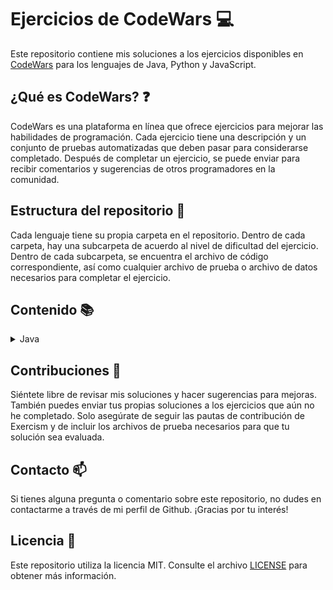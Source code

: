 # Ejercicios de CodeWars :computer:

Este repositorio contiene mis soluciones a los ejercicios disponibles en [CodeWars](https://www.codewars.com) para los lenguajes de Java, Python y JavaScript.

## ¿Qué es CodeWars? :question:

CodeWars es una plataforma en línea que ofrece ejercicios para mejorar las habilidades de programación. Cada ejercicio tiene una descripción y un conjunto de pruebas automatizadas que deben pasar para considerarse completado. Después de completar un ejercicio, se puede enviar para recibir comentarios y sugerencias de otros programadores en la comunidad.

## Estructura del repositorio :file_folder:

Cada lenguaje tiene su propia carpeta en el repositorio. Dentro de cada carpeta, hay una subcarpeta de acuerdo al nivel de dificultad del ejercicio. Dentro de cada subcarpeta, se encuentra el archivo de código correspondiente, así como cualquier archivo de prueba o archivo de datos necesarios para completar el ejercicio.

## Contenido :books:

<details>
  <summary>Java</summary>
  <ul>
    <details>
      <summary>Easy</summary>
      <ol type="1">
        <li><a href="/java/src/main/java/easy/Quadrant.java">Quadrants</a></li>
        <li><a href="/java/src/main/java/easy/QuarterOfTheYear.java">Quarter of the year</a></li>
        <li><a href="/java/src/main/java/easy/WolvesAndSheep.java">A wolf in sheep's clothing</a></li>
        <li><a href="/java/src/main/java/easy/TotalPoints.java">Total amount of points</a></li>
        <li><a href="/java/src/main/java/easy/Pillars.java">Pillars</a></li>
        <li><a href="/java/src/main/java/easy/TwiceAsOld.java">Twice as old</a></li>
        <li><a href="/java/src/main/java/easy/SumOfDifferencesInArray.java">Sum of differences in array</a></li>
        <li><a href="/java/src/main/java/easy/JustCountSheep.java">If you can't sleep, just count sheep!!</a></li>
        <li><a href="/java/src/main/java/easy/AreaOrPerimeter.java">Area or Perimeter</a></li>
        <li><a href="/java/src/main/java/easy/CatYearsDogYears.java">Cat years, Dog years</a></li>
        <li><a href="/java/src/main/java/easy/ReversedSequence.java">Reversed sequence</a></li>
        <li><a href="/java/src/main/java/easy/TheFeastOfManyBeasts.java">The Feast of Many Beasts</a></li>
        <li><a href="/java/src/main/java/easy/MultiplicationTableForNumber.java">Multiplication table for number</a></li>
        <li><a href="/java/src/main/java/easy/DayOfWeek.java">Return the day</a></li>
        <li><a href="/java/src/main/java/easy/CenturyFromYear.java">Century From Year</a></li>
        <li><a href="/java/src/main/java/easy/SimpleMultiplication.java">Simple multiplication</a></li>
        <li><a href="/java/src/main/java/easy/SortMyTextbooks.java">Sort My Textbooks</a></li>
        <li><a href="/java/src/main/java/easy/InvertValues.java">Invert values</a></li>
        <li><a href="/java/src/main/java/easy/WillThereBeEnoughSpace.java">Will there be enough space?</a></li>
        <li><a href="/java/src/main/java/easy/IsHeGonnaSurvive.java">Is he gonna survive?</a></li>
        <li><a href="/java/src/main/java/easy/SwitchItUp.java">Switch it Up!</a></li>
        <li><a href="/java/src/main/java/easy/FindThePosition.java">Find the position!</a></li>
        <li><a href="/java/src/main/java/easy/WillYouMakeIt.java">Will you make it?</a></li>
        <li><a href="/java/src/main/java/easy/ArrayPlusArray.java">Array plus array</a></li>
        <li><a href="/java/src/main/java/easy/AllStarCodeChallenge.java">All Star Code Challenge </a></li>
        <li><a href="/java/src/main/java/easy/TrafficLights.java">Traffic light</a></li>
        <li><a href="/java/src/main/java/easy/ReduceButGrow.java">Reduce but Grow</a></li>
        <li><a href="/java/src/main/java/easy/SumMixedArray.java">Sum Mixed Array</a></li>
        <li><a href="/java/src/main/java/easy/RemoveStringSpaces.java">Remove String Spaces</a></li>
        <li><a href="/java/src/main/java/easy/ConvertAStringToAnArray.java">Convert a string to an array</a></li>
        <li><a href="/java/src/main/java/easy/CalculateAverage.java">Calculate average</a></li>
        <li><a href="/java/src/main/java/easy/StringRepeat.java">String repeat</a></li>
        <li><a href="/java/src/main/java/easy/MakeUpperCase.java">Make UpperCase</a></li>
        <li><a href="/java/src/main/java/easy/LostWithoutAMap.java">Lost Without a Map</a></li>
        <li><a href="/java/src/main/java/easy/FakeBinary.java">Fake Binary</a></li>
        <li><a href="/java/src/main/java/easy/AbbreviateATwoWordName.java">Abbreviate a Two Word Name</a></li>
        <li><a href="/java/src/main/java/easy/FindMaximumAndMinimumValuesOfAList.java">Find Maximum and Minimum Values of a List</a></li>
        <li><a href="/java/src/main/java/easy/SumOfPositive.java">Sum of positive</a></li>
        <li><a href="/java/src/main/java/easy/RemoveExclamationMarks.java">Remove exclamation marks</a></li>
        <li><a href="/java/src/main/java/easy/YouOnlyNeedOne.java">You only need one</a></li>
        <li><a href="/java/src/main/java/easy/BasicMathematicalOperations.java">Basic Mathematical Operations</a></li>
        <li><a href="/java/src/main/java/easy/NoZerosForHeros.java">No zeros for heros</a></li>
        <li><a href="/java/src/main/java/easy/OppositeNumber.java">Opposite number</a></li>
        <li><a href="/java/src/main/java/easy/DoubleChar.java">Double Char</a></li>
        <li><a href="/java/src/main/java/easy/CountTheMonkeys.java">Count the Monkeys!</a></li>
        <li><a href="/java/src/main/java/easy/RemoveFirstAndLastCharacter.java">Remove First and Last Character</a></li>
        <li><a href="/java/src/main/java/easy/SumWithoutHighestAndLowestNumber.java">Sum without highest and lowest number</a></li>
        <li><a href="/java/src/main/java/easy/CountOfPositivesSumOfNegatives.java">Count of positives / sum of negatives</a></li>
        <li><a href="/java/src/main/java/easy/DidSheSayHallo.java">Did she say hallo?</a></li>
        <li><a href="/java/src/main/java/easy/MessiGoalsFunction.java">Grasshopper - Messi goals function</a></li>
        <li><a href="/java/src/main/java/easy/HowGoodAreYouReally.java">How good are you really?</a></li>
        <li><a href="/java/src/main/java/easy/FilteringEvenNumbers.java">Filtering even numbers (Bug Fixes)</a></li>
        <li><a href="/java/src/main/java/easy/GrasshopperSummation.java">Grasshopper - Summation</a></li>
        <li><a href="/java/src/main/java/easy/GrasshopperBasicFunctionFixer.java">Grasshopper - Basic Function Fixer</a></li>
        <li><a href="/java/src/main/java/easy/GrasshopperMessiGoals.java">Grasshopper - Messi Goals</a></li>
        <li><a href="/java/src/main/java/easy/GrasshopperDebugSayHello.java">Grasshopper - Debug sayHello</a></li>
        <li><a href="/java/src/main/java/easy/ThirdAngleOfATriangle.java">Third Angle of a Triangle</a></li>
        <li><a href="/java/src/main/java/easy/PythagoreanTriple.java">Pythagorean Triple</a></li>
        <li><a href="/java/src/main/java/easy/GrasshopperGradeBook.java">Grasshopper - Grade book</a></li>
        <li><a href="/java/src/main/java/easy/AlternatingCase.java">Alternating Case</a></li>
        <li><a href="/java/src/main/java/easy/ClassicHelloWorld.java">Classic Hello World</a></li>
        <li><a href="/java/src/main/java/easy/ReversedStrings.java">Reversed Strings</a></li>
        <li><a href="/java/src/main/java/easy/ConvertANumberToAString.java">Convert a Number to a String</a></li>
        <li><a href="/java/src/main/java/easy/ConvertAStringToANumber.java">Convert a String to a Number</a></li>
        <li><a href="/java/src/main/java/easy/GrasshopperPersonalizedMessage.java">Grasshopper - Personalized Message</a></li>
        <li><a href="/java/src/main/java/easy/ReturningStrings.java">Returning Strings</a></li>
        <li><a href="/java/src/main/java/easy/VowelRemover.java">Vowel remover</a></li>
        <li><a href="/java/src/main/java/easy/WelcomeToTheCity.java">Welcome to the City</a></li>
        <li><a href="/java/src/main/java/easy/AreYouPlayingBanjo.java">Are You Playing Banjo?</a></li>
        <li><a href="/java/src/main/java/easy/WellOfIdeasEasyVersion.java">Well of Ideas - Easy Version</a></li>
        <li><a href="/java/src/main/java/easy/TheWideMouthedFrog.java">The Wide-Mouthed frog!</a></li>
        <li><a href="/java/src/main/java/easy/SortAndStar.java">Sort and Star</a></li>
        <li><a href="/java/src/main/java/easy/CorrectTheMistakesOfTheCharacterRecognitionSoftware.java">Correct the mistakes of the character recognition software</a></li>
        <li><a href="/java/src/main/java/easy/ConvertABooleanToAString.java">Convert a Boolean to a String</a></li>
        <li><a href="/java/src/main/java/easy/SentenceSmash.java">Sentence Smash</a></li>
        <li><a href="/java/src/main/java/easy/DNAToRNAConversion.java">DNA to RNA Conversion</a></li>
        <li><a href="/java/src/main/java/easy/AStrangeTripToTheMarket.java">A Strange Trip to the Market</a></li>
        <li><a href="/java/src/main/java/easy/RemoveTheTime.java">Remove the time</a></li>
        <li><a href="/java/src/main/java/easy/ArrayMean.java">Grasshopper - Array Mean</a></li>
        <li><a href="/java/src/main/java/easy/SquareNSum.java">Square(n) Sum</a></li>
        <li><a href="/java/src/main/java/easy/LarioAndMuigiPipeProblem.java">Lario and Muigi Pipe Problem</a></li>
        <li><a href="/java/src/main/java/easy/DuckDuckGoose.java">Duck Duck Goose</a></li>
        <li><a href="/java/src/main/java/easy/RemovingElements.java">Removing Elements</a></li>
        <li><a href="/java/src/main/java/easy/VolumeOfACuboid.java">Volume of a Cuboid</a></li>
        <li><a href="/java/src/main/java/easy/SurfaceAreaAndVolumeOfABox.java">Surface Area and Volume of a Box</a></li>
        <li><a href="/java/src/main/java/easy/TheTernaryOperator.java">The Ternary Operator</a></li>
        <li><a href="/java/src/main/java/easy/NameMe.java">This is a problem</a></li>
        <li><a href="/java/src/main/java/easy/SaleHotdogs.java">if..else and ternary operator</a></li>
        <li><a href="/java/src/main/java/easy/BlueAndRedMarbles.java">Blue and red marbles</a></li>
        <li><a href="/java/src/main/java/easy/AreaOfASquare.java">Area of a Square</a></li>
        <li><a href="/java/src/main/java/easy/SquashTheBugsNotThedogs.java">Squash the bugs, not the dogs!</a></li>
      </ol>
    </details>
    <details>
      <summary>Medium</summary>
      <ol type="1">
        <li><a href="#">Ejercicio</a></li>
      </ol>
    </details>
    <details>
      <summary>Hard</summary>
      <ol type="1">
        <li><a href="#">Ejercicio</a></li>
      </ol>
    </details>
  </ul>
</details>

## Contribuciones :handshake:

Siéntete libre de revisar mis soluciones y hacer sugerencias para mejoras. También puedes enviar tus propias soluciones a los ejercicios que aún no he completado. Solo asegúrate de seguir las pautas de contribución de Exercism y de incluir los archivos de prueba necesarios para que tu solución sea evaluada.

## Contacto :mailbox:

Si tienes alguna pregunta o comentario sobre este repositorio, no dudes en contactarme a través de mi perfil de Github. ¡Gracias por tu interés!

## Licencia :page_facing_up:

Este repositorio utiliza la licencia MIT. Consulte el archivo [LICENSE](LICENSE) para obtener más información.

